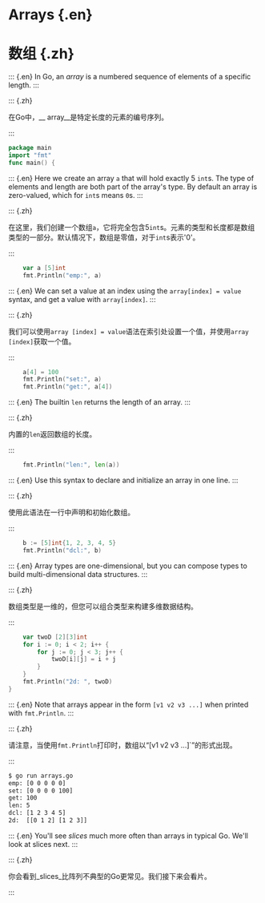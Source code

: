 
# Arrays {.en}


# 数组 {.zh}


::: {.en}
In Go, an _array_ is a numbered sequence of elements of a
specific length.
:::

::: {.zh}

在Go中，__ array__是特定长度的元素的编号序列。

:::


```go
package main
import "fmt"
func main() {
```


::: {.en}
Here we create an array `a` that will hold exactly
5 `int`s. The type of elements and length are both
part of the array's type. By default an array is
zero-valued, which for `int`s means `0`s.
:::

::: {.zh}

在这里，我们创建一个数组`a`，它将完全包含5`int`s。元素的类型和长度都是数组类型的一部分。默认情况下，数组是零值，对于`int`s表示'0'。

:::


```go
	var a [5]int
	fmt.Println("emp:", a)
```


::: {.en}
We can set a value at an index using the
`array[index] = value` syntax, and get a value with
`array[index]`.
:::

::: {.zh}

我们可以使用`array [index] = value`语法在索引处设置一个值，并使用`array [index]`获取一个值。

:::


```go
	a[4] = 100
	fmt.Println("set:", a)
	fmt.Println("get:", a[4])
```


::: {.en}
The builtin `len` returns the length of an array.
:::

::: {.zh}

内置的`len`返回数组的长度。

:::


```go
	fmt.Println("len:", len(a))
```


::: {.en}
Use this syntax to declare and initialize an array
in one line.
:::

::: {.zh}

使用此语法在一行中声明和初始化数组。

:::


```go
	b := [5]int{1, 2, 3, 4, 5}
	fmt.Println("dcl:", b)
```


::: {.en}
Array types are one-dimensional, but you can
compose types to build multi-dimensional data
structures.
:::

::: {.zh}

数组类型是一维的，但您可以组合类型来构建多维数据结构。

:::


```go
	var twoD [2][3]int
	for i := 0; i < 2; i++ {
		for j := 0; j < 3; j++ {
			twoD[i][j] = i + j
		}
	}
	fmt.Println("2d: ", twoD)
}
```


::: {.en}
Note that arrays appear in the form `[v1 v2 v3 ...]`
when printed with `fmt.Println`.
:::

::: {.zh}

请注意，当使用`fmt.Println`打印时，数组以“[v1 v2 v3 ...]`”的形式出现。

:::


```bash
$ go run arrays.go
emp: [0 0 0 0 0]
set: [0 0 0 0 100]
get: 100
len: 5
dcl: [1 2 3 4 5]
2d:  [[0 1 2] [1 2 3]]
```


::: {.en}
You'll see _slices_ much more often than arrays in
typical Go. We'll look at slices next.
:::

::: {.zh}

你会看到_slices_比阵列不典型的Go更常见。我们接下来会看片。

:::



